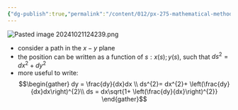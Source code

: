 ```yaml
---
{"dg-publish":true,"permalink":"/content/012/px-275-mathematical-methods/term-1/b-coordinate-systems-and-integration/b2-4-integration/px-275-b2a-1-d-integrals-in-2-d-and-3-d/","noteIcon":"1","created":"2025-08-27T13:14:16.047+01:00","updated":"2024-11-26T10:04:45.000+00:00"}
---
```


![Pasted image 20241021124239.png](/img/user/pics/Pasted%20image%2020241021124239.png)
- consider a path in the $x-y$ plane
- the position can be written as a function of $s: x(s);y(s)$, such that $ds^{2} = dx^{2}+ dy^{2}$
- more useful to write: 
$$\begin{gather}
	  dy = \frac{dy}{dx}dx \\
	  ds^{2}= dx^{2}+ \left(\frac{dy}{dx}dx\right)^{2}\\
	  ds = dx\sqrt{1+ \left(\frac{dy}{dx}\right)^{2}}
\end{gather}$$